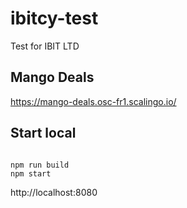 # ibitcy-test
Test for IBIT LTD

## Mango Deals
https://mango-deals.osc-fr1.scalingo.io/


## Start local
<pre><code>
npm run build
npm start
</pre></code>

http://localhost:8080

